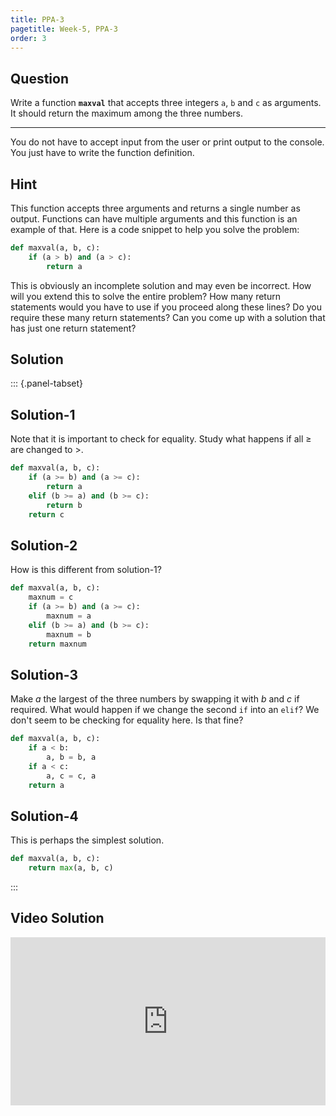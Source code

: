 ```yaml
---
title: PPA-3
pagetitle: Week-5, PPA-3
order: 3
---
```


## Question

Write a function **`maxval`** that accepts three integers `a`, `b` and `c` as arguments. It should return the maximum among the three numbers.

<hr>

You do not have to accept input from the user or print output to the console. You just have to write the function definition.

## Hint

This function accepts three arguments and returns a single number as output. Functions can have multiple arguments and this function is an example of that. Here is a code snippet to help you solve the problem:

```python
def maxval(a, b, c):
    if (a > b) and (a > c):
        return a
```

This is obviously an incomplete solution and may even be incorrect. How will you extend this to solve the entire problem? How many return statements would you have to use if you proceed along these lines? Do you require these many return statements? Can you come up with a solution that has just one return statement?

## Solution

::: {.panel-tabset}

## Solution-1

Note that it is important to check for equality. Study what happens if all $\geq$ are changed to $>$.

```python
def maxval(a, b, c):
    if (a >= b) and (a >= c):
        return a
    elif (b >= a) and (b >= c):
        return b
	return c
```

## Solution-2

How is this different from solution-1?

```python
def maxval(a, b, c):
    maxnum = c
    if (a >= b) and (a >= c):
        maxnum = a
    elif (b >= a) and (b >= c):
        maxnum = b
	return maxnum
```

## Solution-3

Make $a$ the largest of the three numbers by swapping it with $b$ and $c$ if required. What would happen if we change the second `if` into an `elif`? We don't seem to be checking for equality here. Is that fine?

```python
def maxval(a, b, c):
    if a < b:
        a, b = b, a
    if a < c:
        a, c = c, a
    return a
```

## Solution-4

This is perhaps the simplest solution.

```python
def maxval(a, b, c):
    return max(a, b, c)
```

:::

## Video Solution

<div style="position: relative; padding-bottom: 53.43750000000001%; height: 0;"><iframe src="https://www.loom.com/embed/8dac2a8fd80546a18ca522f995ebe60c?sid=b8f79879-a000-4e77-897e-87867e7348c7" frameborder="0" webkitallowfullscreen mozallowfullscreen allowfullscreen style="position: absolute; top: 0; left: 0; width: 100%; height: 100%;"></iframe></div>

